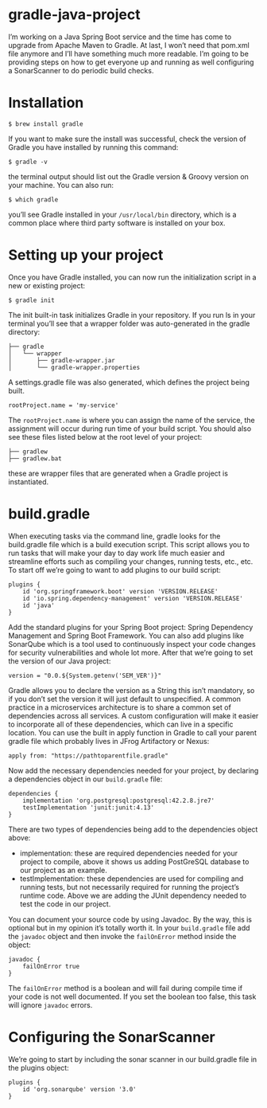 # gradle-java-project

I’m working on a Java Spring Boot service and the time has come to upgrade from Apache Maven to Gradle. At last, 
I won’t need that pom.xml file anymore and I’ll have something much more readable. I’m going to be providing steps on how 
to get everyone up and running as well configuring a SonarScanner to do periodic build checks.

# Installation

```
$ brew install gradle
```
If you want to make sure the install was successful, check the version of Gradle you have installed by running this command:
```
$ gradle -v
```
the terminal output should list out the Gradle version & Groovy version on your machine. You can also run:
```
$ which gradle
```
you’ll see Gradle installed in your `/usr/local/bin` directory, which is a common place where third party software is installed on your box.

# Setting up your project
Once you have Gradle installed, you can now run the initialization script in a new or existing project:
```
$ gradle init
```
The init built-in task initializes Gradle in your repository. If you run ls in your terminal you’ll see that a wrapper folder was auto-generated in the gradle directory:
```
├── gradle 
│   └── wrapper
│       ├── gradle-wrapper.jar
│       └── gradle-wrapper.properties
```
A settings.gradle file was also generated, which defines the project being built.
```
rootProject.name = 'my-service'
```
The `rootProject.name` is where you can assign the name of the service, the assignment will occur during run time of your build script. You should also see these files listed below at the root level of your project:
```
├── gradlew 
├── gradlew.bat
```
these are wrapper files that are generated when a Gradle project is instantiated.
# build.gradle
When executing tasks via the command line, gradle looks for the build.gradle file which is a build execution script. This script allows you to run tasks that will make your day to day work life much easier and streamline efforts such as compiling your changes, running tests, etc., etc. To start off we’re going to want to add plugins to our build script:
```
plugins {
    id 'org.springframework.boot' version 'VERSION.RELEASE'
    id 'io.spring.dependency-management' version 'VERSION.RELEASE'
    id 'java'
}
```
Add the standard plugins for your Spring Boot project: Spring Dependency Management and Spring Boot Framework. You can also add plugins like SonarQube which is a tool used to continuously inspect your code changes for security vulnerabilities and whole lot more. After that we’re going to set the version of our Java project:
```
version = "0.0.${System.getenv('SEM_VER')}"
```
Gradle allows you to declare the version as a String this isn’t mandatory, so if you don’t set the version it will just default to unspecified. A common practice in a microservices architecture is to share a common set of dependencies across all services. A custom configuration will make it easier to incorporate all of these dependencies, which can live in a specific location. You can use the built in apply function in Gradle to call your parent gradle file which probably lives in JFrog Artifactory or Nexus:
```
apply from: "https://pathtoparentfile.gradle"
```
Now add the necessary dependencies needed for your project, by declaring a dependencies object in our `build.gradle` file:
```
dependencies {
    implementation 'org.postgresql:postgresql:42.2.8.jre7'
    testImplementation 'junit:junit:4.13'
}
```
There are two types of dependencies being add to the dependencies object above:
- implementation: these are required dependencies needed for your project to compile, above it shows us adding PostGreSQL database to our project as an example.
- testImplementation: these dependencies are used for compiling and running tests, but not necessarily required for running the project’s runtime code. Above we are adding the JUnit dependency needed to test the code in our project.

You can document your source code by using Javadoc. By the way, this is optional but in my opinion it’s totally worth it. In your `build.gradle` file add the `javadoc` object and then invoke the `failOnError` method inside the object:
```
javadoc {
    failOnError true
}
```
The `failOnError` method is a boolean and will fail during compile time if your code is not well documented. If you set the boolean too false, this task will ignore `javadoc` errors.
# Configuring the SonarScanner
We’re going to start by including the sonar scanner in our build.gradle file in the plugins object:
```
plugins {
    id 'org.sonarqube' version '3.0'
}
```
